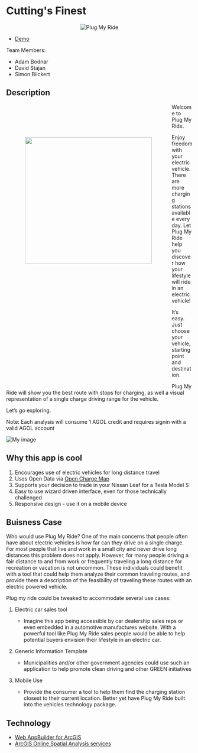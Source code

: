# Cutting's Finest

<p align="center">
  <img src="https://github.com/adambodnar/TechTrek_Idol_2014/blob/master/CuttingsFinest/plugmyride/Code/images/splash.png" alt="Plug My Ride"/>
</p>

* [Demo](http://74.216.225.103/plugmyride)

Team Members:

* Adam Bodnar
* David Stajan
* Simon Biickert

## Description
<div style="z-index:1000;height:757px;width:398px;background-size:100%;position:relative;float:left;margin-right:30px;margin-left:20px;">
  <img src="https://github.com/adambodnar/TechTrek_Idol_2014/blob/master/CuttingsFinest/plugmyride/Code/images/input.png" width="343px" style="padding-top:90px;padding-left:28px;overflow:hidden;position:absolute;" align="right"></img>
</div>
Welcome to Plug My Ride.

Enjoy freedom with your electric vehicle. There are more charging stations available every day.  Let Plug My Ride help you discover how your lifestyle will ride in an electric vehicle!

It’s easy. Just choose your vehicle, starting point and destination. 



Plug My Ride will show you the best route with stops for charging, as well a visual representation of a single charge driving range for the vehicle.

Let’s go exploring.

Note: Each analysis will consume 1 AGOL credit and requires signin with a valid AGOL account

![My image](https://github.com/adambodnar/TechTrek_Idol_2014/blob/master/CuttingsFinest/plugmyride/Code/images/result.png)



## Why this app is cool

1. Encourages use of electric vehicles for long distance travel
2. Uses Open Data via [Open Charge Map](http://openchargemap.org/site/)
3. Supports your decision to trade in your Nissan Leaf for a Tesla Model S
4. Easy to use wizard driven interface, even for those technically challenged
5. Responsive design - use it on a mobile device

## Buisness Case

Who would use Plug My Ride?  One of the main concerns that people often have about electric vehicles is how far can they drive on a single charge.  For most people that live and work in a small city and never drive long distances this problem does not apply.  However, for many people driving a fair distance to and from work or frequently traveling a long distance for recreation or vacation is not uncommon.   These individuals could benefit with a tool that could help them analyze their common traveling routes, and provide them a description of the feasibility of traveling these routes with an electric powered vehicle.  

Plug my ride could be tweaked to accommodate several use cases:

1. Electric car sales tool
	* Imagine this app being accessible by car dealership sales reps or even embedded in a automotive manufactures website.  With a powerful tool like Plug My Ride sales people would be able to help potential buyers envision their lifestyle in an electric car.

2. Generic Information Template
	* Municipalities and/or other government agencies could use such an application to help promote clean driving and other GREEN initiatives

3. Mobile Use
	* Provide the consumer a tool to help them find the charging station closest to their current location.  Better yet have Plug My Ride built into the vehicles technology package. 

## Technology

* [Web AppBuilder for ArcGIS](https://betacommunity.esri.com/callout/?callid=6811D4EE591E41FA91FE743D294B114B)
* [ArcGIS Online Spatial Analysis services](https://developers.arcgis.com/rest/analysis/)